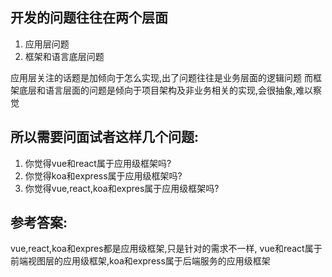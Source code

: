 
## 开发的问题往往在两个层面
1. 应用层问题
2. 框架和语言底层问题

应用层关注的话题是加倾向于怎么实现,出了问题往往是业务层面的逻辑问题
而框架底层和语言层面的问题是倾向于项目架构及非业务相关的实现,会很抽象,难以察觉

## 所以需要问面试者这样几个问题:

1. 你觉得vue和react属于应用级框架吗?
2. 你觉得koa和express属于应用级框架吗?
3. 你觉得vue,react,koa和expres属于应用级框架吗?

## 参考答案:

vue,react,koa和expres都是应用级框架,只是针对的需求不一样,
vue和react属于前端视图层的应用级框架,koa和express属于后端服务的应用级框架